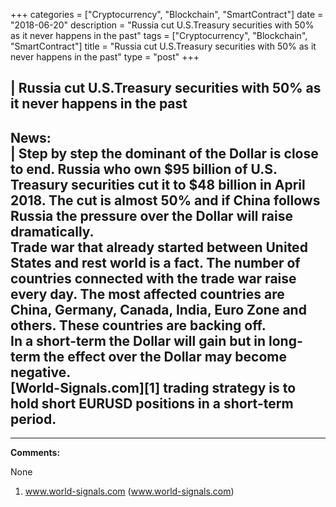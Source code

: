 +++
categories = ["Cryptocurrency", "Blockchain", "SmartContract"]
date = "2018-06-20"
description = "Russia cut U.S.Treasury securities with 50% as it never happens in the past"
tags = ["Cryptocurrency", "Blockchain", "SmartContract"]
title = "Russia cut U.S.Treasury securities with 50% as it never happens in the past"
type = "post"
+++

| **Russia cut U.S.Treasury securities with 50% as it never happens in
the past**  
---  
**News:**  
|  Step by step the dominant of the Dollar is close to end. Russia who
own $95 billion of U.S. Treasury securities cut it to $48 billion in
April 2018. The cut is almost 50% and if China follows Russia the
pressure over the Dollar will raise dramatically.  
Trade war that already started between United States and rest world is a
fact. The number of countries connected with the trade war raise every
day. The most affected countries are China, Germany, Canada, India, Euro
Zone and others. These countries are backing off.  
In a short-term the Dollar will gain but in long-term the effect over
the Dollar may become negative.  
[World-Signals.com][1] trading strategy is to hold short EURUSD
positions in a short-term period.  
---  
  
* * *

**Comments:**  
  
None  
  
  

   1. www.world-signals.com (www.world-signals.com)